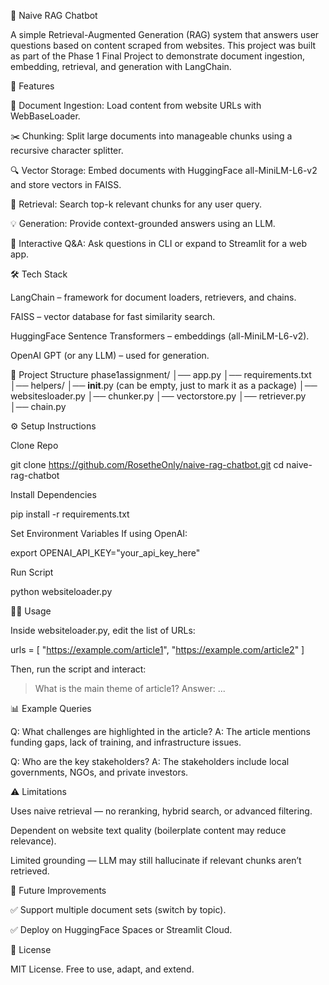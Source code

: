 🧠 Naive RAG Chatbot

A simple Retrieval-Augmented Generation (RAG) system that answers user questions based on content scraped from websites.
This project was built as part of the Phase 1 Final Project to demonstrate document ingestion, embedding, retrieval, and generation with LangChain.

🚀 Features

📄 Document Ingestion: Load content from website URLs with WebBaseLoader.

✂️ Chunking: Split large documents into manageable chunks using a recursive character splitter.

🔍 Vector Storage: Embed documents with HuggingFace all-MiniLM-L6-v2 and store vectors in FAISS.

🎯 Retrieval: Search top-k relevant chunks for any user query.

💡 Generation: Provide context-grounded answers using an LLM.

💬 Interactive Q&A: Ask questions in CLI or expand to Streamlit for a web app.

🛠️ Tech Stack

LangChain – framework for document loaders, retrievers, and chains.

FAISS – vector database for fast similarity search.

HuggingFace Sentence Transformers – embeddings (all-MiniLM-L6-v2).

OpenAI GPT (or any LLM) – used for generation.

📂 Project Structure
phase1assignment/
│── app.py
│── requirements.txt
│── helpers/
    │── __init__.py   (can be empty, just to mark it as a package)
    │── websitesloader.py
    │── chunker.py
    │── vectorstore.py
    │── retriever.py
    │── chain.py


⚙️ Setup Instructions

Clone Repo

git clone https://github.com/RosetheOnly/naive-rag-chatbot.git
cd naive-rag-chatbot


Install Dependencies

pip install -r requirements.txt


Set Environment Variables
If using OpenAI:

export OPENAI_API_KEY="your_api_key_here"


Run Script

python websiteloader.py

🧑‍💻 Usage

Inside websiteloader.py, edit the list of URLs:

urls = [
    "https://example.com/article1",
    "https://example.com/article2"
]


Then, run the script and interact:

> What is the main theme of article1?
Answer: ...

📊 Example Queries

Q: What challenges are highlighted in the article?
A: The article mentions funding gaps, lack of training, and infrastructure issues.

Q: Who are the key stakeholders?
A: The stakeholders include local governments, NGOs, and private investors.

⚠️ Limitations

Uses naive retrieval — no reranking, hybrid search, or advanced filtering.

Dependent on website text quality (boilerplate content may reduce relevance).

Limited grounding — LLM may still hallucinate if relevant chunks aren’t retrieved.

🔮 Future Improvements


✅ Support multiple document sets (switch by topic).

✅ Deploy on HuggingFace Spaces or Streamlit Cloud.

📜 License

MIT License. Free to use, adapt, and extend.
